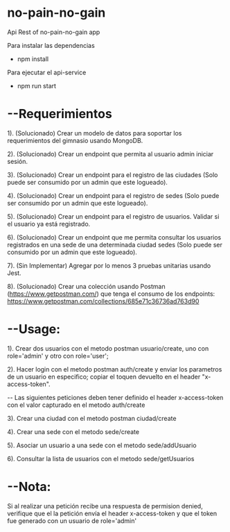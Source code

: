 # no-pain-no-gain
Api Rest of no-pain-no-gain app

Para instalar las dependencias
* npm install

Para ejecutar el api-service
* npm run start

# --Requerimientos

1). (Solucionado) Crear un modelo de datos para soportar los requerimientos del gimnasio usando MongoDB.

2). (Solucionado) Crear un endpoint que permita al usuario admin iniciar sesión.

3). (Solucionado) Crear un endpoint para el registro de las ciudades (Solo puede ser consumido por un admin que     este logueado).

4). (Solucionado) Crear un endpoint para el registro de sedes (Solo puede ser consumido por un admin que este       logueado).

5). (Solucionado) Crear un endpoint para el registro de usuarios. Validar si el usuario ya está registrado.

6). (Solucionado) Crear un endpoint que me permita consultar los usuarios registrados en una sede de una            determinada ciudad sedes (Solo puede ser consumido por un admin que este logueado).

7). (Sin Implementar) Agregar por lo menos 3 pruebas unitarias usando Jest.

8). (Solucionado) Crear una colección usando Postman (https://www.getpostman.com/)  que tenga el consumo de los     endpoints: https://www.getpostman.com/collections/685e71c36736ad763d90



# --Usage:

1). Crear dos usuarios con el metodo postman usuario/create, uno con role='admin' y otro con role='user';

2). Hacer login con el metodo postman auth/create y enviar los parametros de un usuario en especifico; copiar el toquen devuelto en el header "x-access-token".

-- Las siguientes peticiones deben tener definido el header x-access-token con el valor capturado en el metodo auth/create

3). Crear una ciudad con el metodo postman ciudad/create

4). Crear una sede con el metodo sede/create

5). Asociar un usuario a una sede con el metodo sede/addUsuario

6). Consultar la lista de usuarios con el metodo sede/getUsuarios

# --Nota:
Si al realizar una petición recibe una respuesta de permision denied, verifique que el la petición envía el header x-access-token y que el token fue generado con un usuario de role='admin'